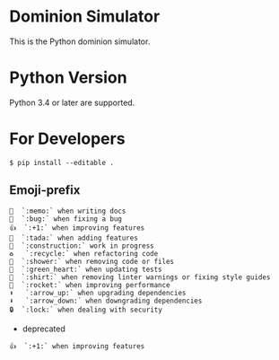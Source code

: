 # Dominion Simulator
This is the Python dominion simulator.

# Python Version
Python 3.4 or later are supported.

# For Developers
```
$ pip install --editable .
```

## Emoji-prefix
```
📝  `:memo:` when writing docs
🐛  `:bug:` when fixing a bug
👍  `:+1:` when improving features
🎉  `:tada:` when adding features
🚧  `:construction:` work in progress
♻️   `:recycle:` when refactoring code
🚿  `:shower:` when removing code or files
💚  `:green_heart:` when updating tests
👕  `:shirt:` when removing linter warnings or fixing style guides
🚀  `:rocket:` when improving performance
⬆️   `:arrow_up:` when upgrading dependencies
⬇️   `:arrow_down:` when downgrading dependencies
🔒  `:lock:` when dealing with security
```
- deprecated
```
👍  `:+1:` when improving features
```
